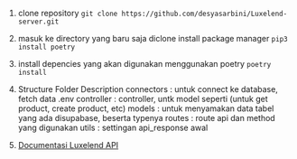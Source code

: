 1. clone repository
   `git clone https://github.com/desyasarbini/Luxelend-server.git`

2. masuk ke directory yang baru saja diclone
   install package manager
   `pip3 install poetry`

3. install depencies yang akan digunakan menggunakan poetry
   `poetry install`

4. Structure Folder Description
   connectors : untuk connect ke database, fetch data .env
   controller : controller, untk model seperti (untuk get product, create product, etc)
   models : untuk menyamakan data tabel yang ada disupabase, beserta typenya
   routes : route api dan method yang digunakan
   utils : settingan api_response awal

5. [Documentasi Luxelend API](https://documenter.getpostman.com/view/32144902/2sA3e1AV8d)
